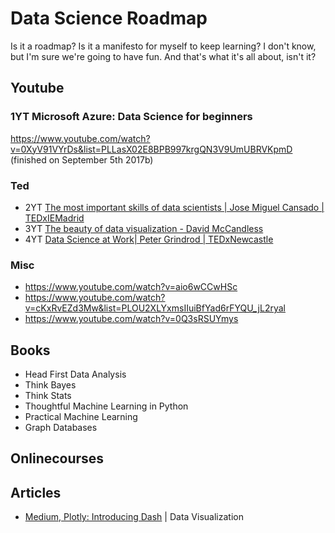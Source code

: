 # Data Science Roadmap

Is it a roadmap? Is it a manifesto for myself to keep learning? I don't know, but I'm sure we're going to have fun. And that's what it's all about, isn't it?

## Youtube
### 1YT Microsoft Azure: Data Science for beginners
https://www.youtube.com/watch?v=0XyV91VYrDs&list=PLLasX02E8BPB997krgQN3V9UmUBRVKpmD (finished on September 5th 2017b)

### Ted

* 2YT [The most important skills of data scientists | Jose Miguel Cansado | TEDxIEMadrid](https://www.youtube.com/watch?v=qrhRfPY4F4w "Data science for beginners")
* 3YT [The beauty of data visualization - David McCandless](https://www.youtube.com/watch?v=5Zg-C8AAIGg "The beauty of data visualization")
* 4YT [Data Science at Work| Peter Grindrod | TEDxNewcastle](https://www.youtube.com/watch?v=mH4mjF9ONy8 "Data Science at Work")

### Misc

* https://www.youtube.com/watch?v=aio6wCCwHSc
* https://www.youtube.com/watch?v=cKxRvEZd3Mw&list=PLOU2XLYxmsIIuiBfYad6rFYQU_jL2ryal
* https://www.youtube.com/watch?v=0Q3sRSUYmys

## Books

* Head First Data Analysis
* Think Bayes
* Think Stats
* Thoughtful Machine Learning in Python
* Practical Machine Learning
* Graph Databases

## Onlinecourses

## Articles

* [Medium, Plotly: Introducing Dash](https://medium.com/@plotlygraphs/introducing-dash-5ecf7191b503 "Introducing Dash") | Data Visualization 



